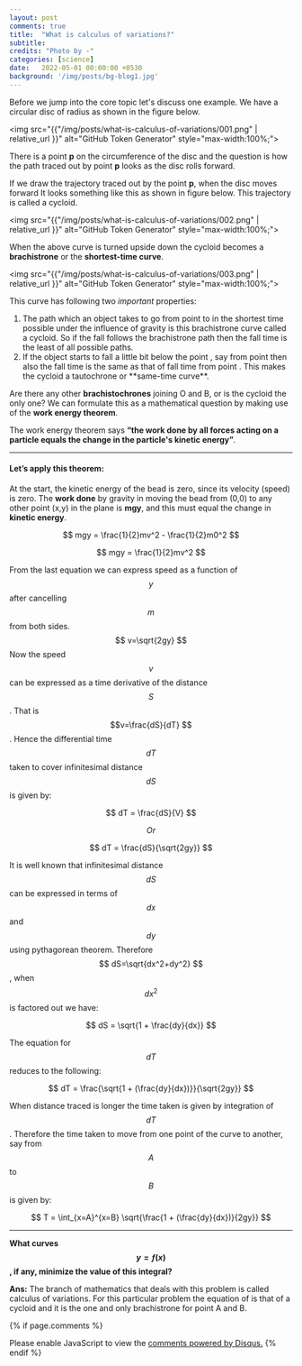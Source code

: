 ```yaml
---
layout: post
comments: true
title:  "What is calculus of variations?"
subtitle:
credits: "Photo by -"
categories: [science]
date:   2022-05-01 00:00:00 +0530
background: '/img/posts/bg-blog1.jpg'
---
```


Before we jump into the core topic let's discuss one example. We have a circular disc
 of radius  as shown in the figure below.

<img src="{{"/img/posts/what-is-calculus-of-variations/001.png" | relative_url }}" alt="GitHub Token Generator" style="max-width:100%;">

There is a point **p** on the circumference of the disc and the question is how the
path traced out by point **p** looks as the disc rolls forward.

If we draw the trajectory traced out by the point **p**, when the disc moves forward
 It looks something like this as shown in figure below. This trajectory is called a cycloid.

<img src="{{"/img/posts/what-is-calculus-of-variations/002.png" | relative_url }}" alt="GitHub Token Generator" style="max-width:100%;">

When the above curve is turned upside down the cycloid becomes a **brachistrone**
or the **shortest-time curve**.

<img src="{{"/img/posts/what-is-calculus-of-variations/003.png" | relative_url }}" alt="GitHub Token Generator" style="max-width:100%;">

This curve has following two *important* properties:

<ol>
  <li>The path which an object takes to go from point  to  in the shortest time
  possible under the influence of gravity is this brachistrone curve called a
  cycloid. So if the fall follows the brachistrone path then the fall time is
  the least of all possible paths.</li>

  <li>If the object starts to fall a little bit below the point , say from point
  then also the fall time is the same as that of fall time from point . This makes
  the cycloid a tautochrone or **same-time curve**.</li>
</ol>

Are there any other **brachistochrones** joining O and B, or is the cycloid the
only one? We can formulate this as a mathematical question by making use of the
**work energy theorem**. 

The work energy theorem says **“the work done by all forces acting on a particle
equals the change in the particle's kinetic energy”**.


------------------------------------------------------------------------------------------

<h4> Let’s apply this theorem: </h4>

At the start, the kinetic energy of the bead is zero, since its velocity (speed)
is zero. The **work done** by gravity in moving the bead from (0,0) to any other point
(x,y) in the plane is **mgy**, and this must equal the change in **kinetic energy**.

$$ mgy = \frac{1}{2}mv^2 - \frac{1}{2}m0^2 $$

$$ mgy = \frac{1}{2}mv^2 $$

From the last equation we can express speed as a function of $$y$$ after cancelling $$m$$
from both sides. $$ v=\sqrt{2gy} $$ Now the speed $$v$$ can be expressed as a time
derivative of the distance $$S$$. That is $$v=\frac{dS}{dT} $$. Hence the differential
time $$dT$$ taken to cover infinitesimal distance $$dS$$ is given by: 

$$ dT = \frac{dS}{V} $$

$$Or$$

$$ dT = \frac{dS}{\sqrt{2gy}} $$

It is well known that infinitesimal distance $$dS$$ can be expressed in terms of $$dx$$
and $$dy$$ using pythagorean theorem. Therefore $$ dS=\sqrt{dx^2+dy^2} $$, when $$dx^2$$
is factored out we have:

$$ dS = \sqrt{1 + \frac{dy}{dx}} $$

The equation for $$ dT $$ reduces to the following:

$$ dT = \frac{\sqrt{1 + (\frac{dy}{dx})}}{\sqrt{2gy}} $$

When distance traced is longer the time taken is given by integration of
$$dT$$. Therefore the time taken to move from one point of the curve to
another, say from $$A$$ to $$B$$ is given by:

$$ T = \int_{x=A}^{x=B} \sqrt{\frac{1 + (\frac{dy}{dx})}{2gy}} $$


------------------------------------------------------------------------------------------

**What curves $$y = ƒ(x)$$, if any, minimize the value of this integral?**

**Ans:** The branch of mathematics that deals with this problem is called calculus
of variations. For this particular problem the equation of  is that of a cycloid
and it is the one and only brachistrone for point A and B.



{% if page.comments %}
<div id="disqus_thread"></div>
<script>
    /**
     *  RECOMMENDED CONFIGURATION VARIABLES: EDIT AND UNCOMMENT THE SECTION BELOW TO INSERT DYNAMIC VALUES FROM YOUR PLATFORM OR CMS.
     *  LEARN WHY DEFINING THESE VARIABLES IS IMPORTANT: https://disqus.com/admin/universalcode/#configuration-variables
     */
    /*
    var disqus_config = function () {
        this.page.url = PAGE_URL;  // Replace PAGE_URL with your page's canonical URL variable
        this.page.identifier = PAGE_IDENTIFIER; // Replace PAGE_IDENTIFIER with your page's unique identifier variable
    };
    */
    (function() {  // REQUIRED CONFIGURATION VARIABLE: EDIT THE SHORTNAME BELOW
        var d = document, s = d.createElement('script');

        s.src = 'https://consultt-github-io.disqus.com/embed.js';  // IMPORTANT: Replace EXAMPLE with your forum shortname!

        s.setAttribute('data-timestamp', +new Date());
        (d.head || d.body).appendChild(s);
    })();
</script>
<noscript>Please enable JavaScript to view the <a href="https://disqus.com/?ref_noscript" rel="nofollow">comments powered by Disqus.</a></noscript>
{% endif %}
